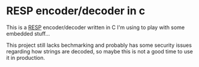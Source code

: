 # RESP encoder/decoder in c

This is a [RESP][1] encoder/decoder written in C I'm using to play with some
embedded stuff...

This project still lacks bechmarking and probably has some security issues
regarding how strings are decoded, so maybe this is not a good time to use it
in production.

[1]: http://redis.io/topics/protocol
